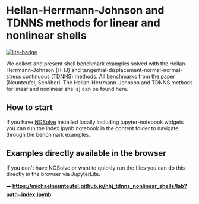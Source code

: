 # Hellan-Herrmann-Johnson and TDNNS methods for linear and nonlinear shells

[![lite-badge](https://jupyterlite.rtfd.io/en/latest/_static/badge.svg)](https://michaelneunteufel.github.io/hhj_tdnns_nonlinear_shells/lab?path=index.ipynb)

We collect and present shell benchmark examples solved with the Hellan-Herrmann-Johnson (HHJ) and tangential-displacement-normal-normal-stress continuous (TDNNS) methods. All benchmarks from the paper [Neunteufel, Schöberl. The Hellan-Herrmann-Johnson and TDNNS methods for linear and nonlinear shells] can be found here.

## How to start 
If you have [NGSolve](https://ngsolve.org) installed locally including jupyter-notebook widgets you can run the index.ipynb notebook in the content folder to navigate through the benchmark examples.

## Examples directly available in the browser
If you don't have NGSolve or want to quickly run the files you can do this directly in the browser via JupyterLite.

➡️ **https://michaelneunteufel.github.io/hhj_tdnns_nonlinear_shells/lab?path=index.ipynb**




